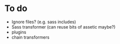 # To do

* Ignore files? (e.g. sass includes)
* Sass transformer (can reuse bits of assetic maybe?)
* plugins
* chain transformers
